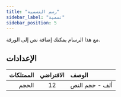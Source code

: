 ```yaml
---
title: "رسم التسمية"
sidebar_label: "تسمية"
sidebar_position: 5
---
```


مع هذا الرسام يمكنك إضافة نص إلى الورقة.

## الإعدادات

| الممتلكات | الافتراضي | الوصف          |
| ---------:|:---------:|:-------------- |
|     الحجم |    12     | ألف - حجم النص |
